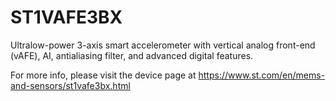 # ST1VAFE3BX

Ultralow-power 3-axis smart accelerometer with vertical analog front-end (vAFE), AI, antialiasing filter, and advanced digital features.

For more info, please visit the device page at https://www.st.com/en/mems-and-sensors/st1vafe3bx.html